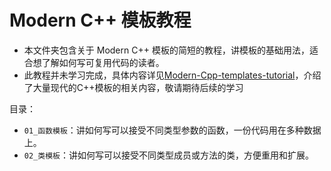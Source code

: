 # Modern C++ 模板教程 

- 本文件夹包含关于 Modern C++ 模板的简短的教程，讲模板的基础用法，适合想了解如何写可复用代码的读者。
- 此教程并未学习完成，具体内容详见[Modern-Cpp-templates-tutorial](https://github.com/Mq-b/Modern-Cpp-templates-tutorial)，介绍了大量现代的C++模板的相关内容，敬请期待后续的学习

目录：

- `01_函数模板`：讲如何写可以接受不同类型参数的函数，一份代码用在多种数据上。
- `02_类模板`：讲如何写可以接受不同类型成员或方法的类，方便重用和扩展。
